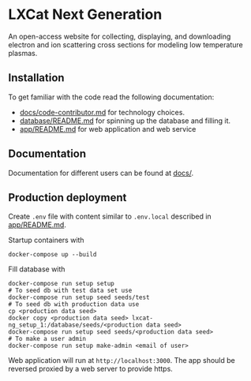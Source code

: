 # LXCat Next Generation

An open-access website for collecting, displaying, and downloading electron and ion scattering cross sections for modeling low temperature plasmas.

## Installation

To get familiar with the code read the following documentation:

- [docs/code-contributor.md](docs/code-contributor.md) for technology choices.
- [database/README.md](database/README.md) for spinning up the database and filling it.
- [app/README.md](app/README.md) for web application and web service

## Documentation

Documentation for different users can be found at [docs/](docs/).

## Production deployment

Create `.env` file with content similar to `.env.local` described in [app/README.md](app/README.md).

Startup containers with

```shell
docker-compose up --build
```

Fill database with

```shell
docker-compose run setup setup
# To seed db with test data set use
docker-compose run setup seed seeds/test
# To seed db with production data use
cp <production data seed>
docker copy <production data seed> lxcat-ng_setup_1:/database/seeds/<production data seed>
docker-compose run setup seed seeds/<production data seed>
# To make a user admin
docker-compose run setup make-admin <email of user>
```

Web application will run at `http://localhost:3000`.
The app should be reversed proxied by a web server to provide https.
